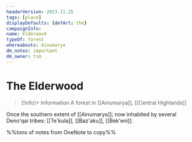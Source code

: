 ```yaml
---
headerVersion: 2023.11.25
tags: [place]
displayDefaults: {defArt: the}
campaignInfo:
name: Elderwood
typeOf: forest
whereabouts: Ainumarya
dm_notes: important
dm_owner: tim
---
```

# The Elderwood
>[!info]+ Information
> A forest in [[Ainumarya]], [[Central Highlands]]

Once the southern extent of [[Ainumarya]]; now inhabited by several Deno'qai tribes: [[Te'kula]], [[Baz'aku]], [[Bek'eni]].

%%tons of notes from OneNote to copy%%